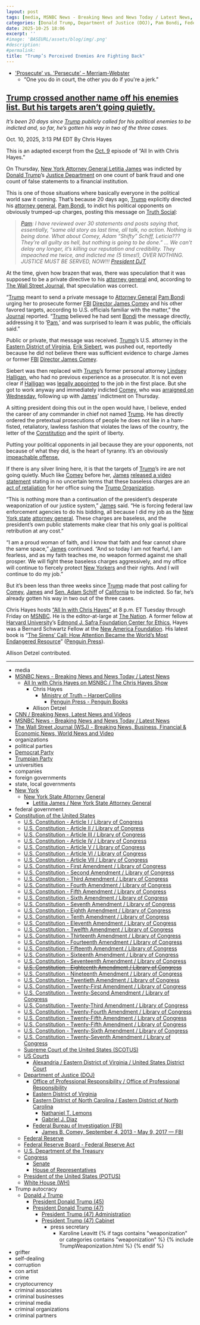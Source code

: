 ```yaml
---
layout: post
tags: [media, MSNBC News - Breaking News and News Today / Latest News, All In with Chris Hayes on MSNBC / The Chris Hayes Show, Chris Hayes, Ministry of Truth – HarperCollins, Penguin Press - Penguin Books, Allison Detzel, CNN / Breaking News Latest News and Videos, MSNBC News - Breaking News and News Today / Latest News, The Wall Street Journal (WSJ) - Breaking News Business Financial & Economic News World News and Video, organizations, political parties, Democrat Party, Trumpian Party, universities, companies, foreign governments, state local governments, New York, New York State Attorney General, Letitia James / New York State Attorney General, federal government, Constitution of the United States, U.S. Constitution - Article I / Library of Congress, U.S. Constitution - Article II / Library of Congress, U.S. Constitution - Article III / Library of Congress, U.S. Constitution - Article IV / Library of Congress, U.S. Constitution - Article V / Library of Congress, U.S. Constitution - Article VI / Library of Congress, U.S. Constitution - Article VII / Library of Congress, U.S. Constitution - First Amendment / Library of Congress, U.S. Constitution - Second Amendment / Library of Congress, U.S. Constitution - Third Amendment / Library of Congress, U.S. Constitution - Fourth Amendment / Library of Congress, U.S. Constitution - Fifth Amendment / Library of Congress, U.S. Constitution - Sixth Amendment / Library of Congress, U.S. Constitution - Seventh Amendment / Library of Congress, U.S. Constitution - Eighth Amendment / Library of Congress, U.S. Constitution - Tenth Amendment / Library of Congress, U.S. Constitution - Eleventh Amendment / Library of Congress, U.S. Constitution - Twelfth Amendment / Library of Congress, U.S. Constitution - Thirteenth Amendment / Library of Congress, U.S. Constitution - Fourteenth Amendment / Library of Congress, U.S. Constitution - Fifteenth Amendment / Library of Congress, U.S. Constitution - Sixteenth Amendment / Library of Congress, U.S. Constitution - Seventeenth Amendment / Library of Congress, U.S. Constitution - Eighteenth Amendment / Library of Congress, U.S. Constitution - Nineteenth Amendment / Library of Congress, U.S. Constitution - Twentieth Amendment / Library of Congress, U.S. Constitution - Twenty-First Amendment / Library of Congress, U.S. Constitution - Twenty-Second Amendment / Library of Congress, U.S. Constitution - Twenty-Third Amendment / Library of Congress, U.S. Constitution - Twenty-Fourth Amendment / Library of Congress, U.S. Constitution - Twenty-Fifth Amendment / Library of Congress, U.S. Constitution - Twenty-Fifth Amendment / Library of Congress, U.S. Constitution - Twenty-Sixth Amendment / Library of Congress, U.S. Constitution - Twenty-Seventh Amendment / Library of Congress, Supreme Court of the United States (SCOTUS), US Courts, Alexandria / Eastern District of Virginia / United States District Court, Department of Justice (DOJ), Office of Professional Responsibility / Office of Professional Responsibility, Eastern District of Virginia, Eastern District of North Carolina / Eastern District of North Carolina, Nathaniel T. Lemons, Gabriel J. Diaz, Federal Bureau of Investigation (FBI), James B. Comey September 4 2013 - May 9 2017 — FBI, Federal Reserve, Federal Reserve Board - Federal Reserve Act, U.S. Department of the Treasury, Congress, Senate, House of Representatives, President of the United States (POTUS), White House (WH), Trump autocracy, Donald J Trump, President Donald Trump (45), President Donald Trump (47), President Trump (47) Administration, President Trump (47) Cabinet, press secretary, Karoline Leavitt, grifter, self-dealing, corruption, con artist, crime, cryptocurrency, criminal associates, criminal businesses, criminal media, criminal organizations, criminal partners]
categories: [Donald Trump, Department of Justice (DOJ), Pam Bondi, Federal Housing Finance Agency (FHFA), Bill Pulte, Michael Nachmanoff, weaponization, Federal Bureau of Investigation (FBI), James Comey, New York Attorney General, Letitia James, mortgage fraud, persecution, Trump Crime Family]
date: 2025-10-25 18:06
excerpt: ''
#image: 'BASEURL/assets/blog/img/.png'
#description:
#permalink:
title: "Trump’s Perceived Enemies Are Fighting Back"
---
```


- ['Prosecute' vs. 'Persecute' – Merriam-Webster](https://www.merriam-webster.com/grammar/prosecuted-vs-persecuted-usage)
    - “One you do in court, the other you do if you're a jerk.”

## [Trump crossed another name off his enemies list. But his targets aren’t going quietly.](https://www.msnbc.com/top-stories/latest/trump-indict-letitia-james-enemies-list-tyranny-impeachment-rcna236918)

*It’s been 20 days since [Trump](https://www.donaldjtrump.com/) publicly called for his political enemies to be indicted and, so far, he’s gotten his way in two of the three cases.*

Oct. 10, 2025, 3:13 PM EDT
By Chris Hayes

This is an adapted excerpt from the [Oct. 9](https://www.msnbc.com/all) episode of “All In with Chris Hayes.”

On Thursday, [New York Attorney General Letitia James](https://www.msnbc.com/rachel-maddow-show/maddowblog/one-thing-letitia-james-james-comey-indictments-common-rcna236837) was indicted by [Donald Trump](https://www.donaldjtrump.com/)’s [Justice Department](https://www.justice.gov/) on one count of bank fraud and one count of false statements to a financial institution.

This is one of those situations where basically everyone in the political world saw it coming. That’s because 20 days ago, [Trump](https://www.donaldjtrump.com/) explicitly directed his [attorney general](https://www.justice.gov/), [Pam Bondi](https://www.justice.gov/ag/staff-profile/meet-attorney-general/), to indict his political opponents on obviously trumped-up charges, posting this message on [Truth Social](https://truthsocial.com/@realDonaldTrump/posts/115239044548033727):

> *[Pam](https://www.justice.gov/ag/staff-profile/meet-attorney-general/): I have reviewed over 30 statements and posts saying that, essentially, “same old story as last time, all talk, no action. Nothing is being done. What about Comey, Adam “Shifty” Schiff, Leticia??? They’re all guilty as hell, but nothing is going to be done.” … We can’t delay any longer, it’s killing our reputation and credibility. They impeached me twice, and indicted me (5 times!), OVER NOTHING. JUSTICE MUST BE SERVED, NOW!!! [President DJT](https://www.donaldjtrump.com/,)*

At the time, given how brazen that was, there was speculation that it was supposed to be a private directive to his [attorney general](https://www.justice.gov/) and, according to [The Wall Street Journal,](https://www.wsj.com/politics/policy/trump-doj-inside-political-enemies-17f13f72?gaa_at=eafs&gaa_n=ASWzDAhImKKSgBJy6lQEFox5a9UFKXvPrlTVFnMemSXCsbZTohS8hNvKIzZH&gaa_ts=68e8795f&gaa_sig=llCk13Res-ncyopwmjeUWKTPPV1o-qkEGdeUnU4r6RjNTIt3KvwWibiK3FU4SvjJai0NiBMRWovwSk_XdCKkVA%3D%3D) that speculation was correct.

“[Trump](https://www.donaldjtrump.com/) meant to send a private message to [Attorney General](https://www.justice.gov/) [Pam Bondi](https://www.justice.gov/ag/staff-profile/meet-attorney-general/) urging her to prosecute former [FBI](https://www.fbi.gov/) [Director James Comey](https://www.fbi.gov/history/directors/james-b-comey/) and his other favored targets, according to U.S. officials familiar with the matter,” the [Journal](https://www.wsj.com/) reported. “[Trump](https://www.donaldjtrump.com/) believed he had sent [Bondi](https://www.justice.gov/ag/staff-profile/meet-attorney-general/) the message directly, addressing it to ‘[Pam](https://www.justice.gov/ag/staff-profile/meet-attorney-general/),’ and was surprised to learn it was public, the officials said.”

Public or private, that message was received. [Trump](https://www.donaldjtrump.com/)’s U.S. attorney in the [Eastern District of Virginia](https://www.justice.gov/usao-edva/), [Erik Siebert](https://www.msnbc.com/rachel-maddow-show/maddowblog/trump-forces-uncooperative-us-attorney-virginia-touching-new-scandal-rcna232515), was pushed out, reportedly because he did not believe there was sufficient evidence to charge James or former [FBI](https://www.fbi.gov/) [Director James Comey](https://www.fbi.gov/history/directors/james-b-comey/).

Siebert was then replaced with [Trump](https://www.donaldjtrump.com/)’s former personal attorney [Lindsey Halligan](https://www.msnbc.com/ana-cabrera-reports/watch/halligan-s-lack-of-experience-is-devastating-for-morale-at-doj-defense-attorney-249641029845), who had no previous experience as a prosecutor. It is not even clear if [Halligan](https://www.justice.gov/usao-edva/) was [legally appointed](https://www.cnn.com/2025/10/09/politics/trump-halligan-doj-appointment-challenged-comey) to the job in the first place. But she got to work anyway and immediately indicted [Comey](https://www.fbi.gov/history/directors/james-b-comey/), who was [arraigned on Wednesday,](https://www.msnbc.com/the-last-word/watch/lawrence-the-only-humiliation-in-court-during-comey-s-arraignment-was-on-the-trump-side-249434181776) following up with [James](https://ag.ny.gov/about/meet-letitia-james/)’ indictment on Thursday.

A sitting president doing this out in the open would have, I believe, ended the career of any commander in chief not named [Trump](https://www.donaldjtrump.com/). He has directly ordered the pretextual prosecutions of people he does not like in a ham-fisted, retaliatory, lawless fashion that violates the laws of the country, the letter of the [Constitution](https://constitution.congress.gov/constitution/) and the spirit of liberty.

Putting your political opponents in jail because they are your opponents, not because of what they did, is the heart of tyranny. It’s an obviously [impeachable offense.](https://www.msnbc.com/rachel-maddow-show/maddowblog/trumps-directive-ag-bondi-seen-impeachment-level-scandal-rcna232888)

If there is any silver lining here, it is that the targets of [Trump](https://www.donaldjtrump.com/)’s ire are not going quietly. Much like [Comey](https://www.fbi.gov/history/directors/james-b-comey/) before her, [James](https://ag.ny.gov/about/meet-letitia-james/) [released a video statement](https://www.msnbc.com/deadline-white-house/watch/-i-am-not-fearful-i-am-fearless-ny-ag-letitia-james-responds-after-being-indicted-by-trump-s-doj-249589829666) stating in no uncertain terms that these baseless charges are an [act of retaliation](https://www.msnbc.com/opinion/msnbc-opinion/donald-trump-letitia-james-subpoenas-rcna224310) for her office suing the [Trump Organization](https://www.trump.com/).

“This is nothing more than a continuation of the president’s desperate weaponization of our justice system,” [James](https://ag.ny.gov/about/meet-letitia-james/) said. “He is forcing federal law enforcement agencies to do his bidding, all because I did my job as the [New York state](https://www.ny.gov/) [attorney general](https://www.justice.gov/). These charges are baseless, and the president’s own public statements make clear that his only goal is political retribution at any cost.”

“I am a proud woman of faith, and I know that faith and fear cannot share the same space,” [James](https://ag.ny.gov/about/meet-letitia-james/) continued. “And so today I am not fearful, I am fearless, and as my faith teaches me, no weapon formed against me shall prosper. We will fight these baseless charges aggressively, and my office will continue to fiercely protect [New Yorkers](https://www.ny.gov/) and their rights. And I will continue to do my job.”

But it’s been less than three weeks since [Trump](https://www.donaldjtrump.com/) made that post calling for [Comey](https://www.fbi.gov/history/directors/james-b-comey/), [James](https://ag.ny.gov/about/meet-letitia-james/) and [Sen. Adam Schiff](https://www.msnbc.com/opinion/msnbc-opinion/james-comey-plea-letitia-james-adam-schiff-rcna236392) of [California](https://www.ca.gov/) to be indicted. So far, he’s already gotten his way in two out of the three cases.

Chris Hayes hosts [“All In with Chris Hayes”](http://www.msnbc.com/all) at 8 p.m. ET Tuesday through Friday on [MSNBC](https://www.msnbc.com/). He is the editor-at-large at [The Nation](https://www.thenation.com/). A former fellow at [Harvard University](https://www.harvard.edu/)’s [Edmond J. Safra Foundation Center for Ethics](https://www.ethics.harvard.edu/home), Hayes was a Bernard Schwartz Fellow at the [New America Foundation](http://newamerica.org/). His latest book is “[The Sirens’ Call: How Attention Became the World’s Most Endangered Resource](https://www.c-span.org/program/book-tv/the-sirens-call-how-attention-became-the-worlds-most-endangered-resource/655543)” ([Penguin Press](https://www.penguin.com/penguin-press-overview/)).

Allison Detzel contributed.

----
- media
- [MSNBC News - Breaking News and News Today / Latest News](http://www.msnbc.com/)
    - [All In with Chris Hayes on MSNBC / The Chris Hayes Show](https://www.msnbc.com/all)
        - Chris Hayes 
            - [Ministry of Truth – HarperCollins](https://www.harpercollins.com/products/ministry-of-truth-steve-benen)
                - [Penguin Press - Penguin Books](https://www.penguin.com/penguin-press-overview/)
        - Allison Detzel
- [CNN / Breaking News, Latest News and Videos](https://www.cnn.com/)
- [MSNBC News - Breaking News and News Today / Latest News](http://www.msnbc.com/)
- [The Wall Street Journal (WSJ) - Breaking News, Business, Financial & Economic News, World News and Video](https://www.wsj.com/)
- organizations
- political parties
- [Democrat Party](https://www.democrats.org/)
- [Trumpian Party](https://www.gop.com/)
- universities
- companies
- foreign governments
- state, local governments 
- [New York](https://www.ny.gov/)
    - [New York State Attorney General](https://ag.ny.gov/)
        - [Letitia James / New York State Attorney General](https://ag.ny.gov/about/meet-letitia-james)
- federal government
- [Constitution of the United States](https://constitution.congress.gov/constitution/)
    - [U.S. Constitution - Article I / Library of Congress](https://constitution.congress.gov/constitution/article-1/)
    - [U.S. Constitution - Article II / Library of Congress](https://constitution.congress.gov/constitution/article-2/)
    - [U.S. Constitution - Article III / Library of Congress](https://constitution.congress.gov/constitution/article-3/)
    - [U.S. Constitution - Article IV / Library of Congress](https://constitution.congress.gov/constitution/article-4/)
    - [U.S. Constitution - Article V / Library of Congress](https://constitution.congress.gov/constitution/article-5/)
    - [U.S. Constitution - Article VI / Library of Congress](https://constitution.congress.gov/constitution/article-6/)
    - [U.S. Constitution - Article VII / Library of Congress](https://constitution.congress.gov/constitution/article-7/)
    - [U.S. Constitution - First Amendment /  Library of Congress](https://constitution.congress.gov/constitution/amendment-1/)
    - [U.S. Constitution - Second Amendment /  Library of Congress](https://constitution.congress.gov/constitution/amendment-2/)
    - [U.S. Constitution - Third Amendment /  Library of Congress](https://constitution.congress.gov/constitution/amendment-3/)
    - [U.S. Constitution - Fourth Amendment /  Library of Congress](https://constitution.congress.gov/constitution/amendment-4/)
    - [U.S. Constitution - Fifth Amendment /  Library of Congress](https://constitution.congress.gov/constitution/amendment-5/)
    - [U.S. Constitution - Sixth Amendment /  Library of Congress](https://constitution.congress.gov/constitution/amendment-6/)
    - [U.S. Constitution - Seventh Amendment /  Library of Congress](https://constitution.congress.gov/constitution/amendment-7/)
    - [U.S. Constitution - Eighth Amendment /  Library of Congress](https://constitution.congress.gov/constitution/amendment-8/)
    - [U.S. Constitution - Tenth Amendment /  Library of Congress](https://constitution.congress.gov/constitution/amendment-10/)
    - [U.S. Constitution - Eleventh Amendment /  Library of Congress](https://constitution.congress.gov/constitution/amendment-11/)
    - [U.S. Constitution - Twelfth Amendment /  Library of Congress](https://constitution.congress.gov/constitution/amendment-12/)
    - [U.S. Constitution - Thirteenth Amendment /  Library of Congress](https://constitution.congress.gov/constitution/amendment-13/)
    - [U.S. Constitution - Fourteenth Amendment /  Library of Congress](https://constitution.congress.gov/constitution/amendment-14/)
    - [U.S. Constitution - Fifteenth Amendment /  Library of Congress](https://constitution.congress.gov/constitution/amendment-15/)
    - [U.S. Constitution - Sixteenth Amendment /  Library of Congress](https://constitution.congress.gov/constitution/amendment-16/)
    - [U.S. Constitution - Seventeenth Amendment /  Library of Congress](https://constitution.congress.gov/constitution/amendment-17/)
    - ~~[U.S. Constitution - Eighteenth Amendment /  Library of Congress](https://constitution.congress.gov/constitution/amendment-18/)~~
    - [U.S. Constitution - Nineteenth Amendment /  Library of Congress](https://constitution.congress.gov/constitution/amendment-19/)
    - [U.S. Constitution - Twentieth Amendment /  Library of Congress](https://constitution.congress.gov/constitution/amendment-20/)
    - [U.S. Constitution - Twenty-First Amendment /  Library of Congress](https://constitution.congress.gov/constitution/amendment-21/)
    - [U.S. Constitution - Twenty-Second Amendment /  Library of Congress](https://constitution.congress.gov/constitution/amendment-22/)
    - [U.S. Constitution - Twenty-Third Amendment /  Library of Congress](https://constitution.congress.gov/constitution/amendment-23/)
    - [U.S. Constitution - Twenty-Fourth Amendment /  Library of Congress](https://constitution.congress.gov/constitution/amendment-24/)
    - [U.S. Constitution - Twenty-Fifth Amendment /  Library of Congress](https://constitution.congress.gov/constitution/amendment-25/)
    - [U.S. Constitution - Twenty-Fifth Amendment /  Library of Congress](https://constitution.congress.gov/constitution/amendment-25/)
    - [U.S. Constitution - Twenty-Sixth Amendment /  Library of Congress](https://constitution.congress.gov/constitution/amendment-26/)
    - [U.S. Constitution - Twenty-Seventh Amendment /  Library of Congress](https://constitution.congress.gov/constitution/amendment-27/)
    - [Supreme Court of the United States (SCOTUS)](https://www.supremecourt.gov/)
    - [US Courts](https://www.uscourts.gov/)
        - [Alexandria / Eastern District of Virginia / United States District Court](https://www.vaed.uscourts.gov/Alexandria)
    - [Department of Justice (DOJ)](https://www.justice.gov/)
        - [Office of Professional Responsibility / Office of Professional Responsibility](https://www.justice.gov/opr)
        - [Eastern District of Virginia](https://www.justice.gov/usao-edva/)
        - [Eastern District of North Carolina / Eastern District of North Carolina](https://www.justice.gov/usao-ednc)
            - [Nathaniel T. Lemons](https://storage.courtlistener.com/recap/gov.uscourts.vaed.582135/gov.uscourts.vaed.582135.17.0.pdf)
            - [Gabriel J. Diaz](https://storage.courtlistener.com/recap/gov.uscourts.vaed.582135/gov.uscourts.vaed.582135.18.0.pdf)
        - [Federal Bureau of Investigation (FBI)](https://www.fbi.gov/)
            - [James B. Comey, September 4, 2013 - May 9, 2017 — FBI](https://www.fbi.gov/history/directors/james-b-comey)
    - [Federal Reserve](https://www.federalreserve.gov/)
    - [Federal Reserve Board - Federal Reserve Act](https://www.federalreserve.gov/aboutthefed/fract.htm)
    - [U.S. Department of the Treasury](https://home.treasury.gov/)
    - [Congress](https://www.congress.gov/)
        - [Senate](https://www.senate.gov/)
        - [House of Representatives](https://www.house.gov/)
     - [President of the United States (POTUS)](https://www.whitehouse.gov/)
    - [White House (WH)](https://www.whitehouse.gov/)
- Trump autocracy
    - [Donald J Trump](https://www.donaldjtrump.com/)
        - [President Donald Trump (45)](https://trumpwhitehouse.archives.gov/)
        - [President Donald Trump (47)](https://www.whitehouse.gov/administration/donald-j-trump/)
            - [President Trump (47) Administration](https://www.whitehouse.gov/administration/)
            - [President Trump (47) Cabinet](https://www.whitehouse.gov/administration/the-cabinet/)
                - press secretary
                    - Karoline Leavitt
{% if tags contains "weaponization" or categories contains "weaponization" %}
  {% include TrumpWeaponization.html %}
{% endif %}
- grifter
- self-dealing
- corruption
- con artist
- crime
- cryptocurrency
- criminal associates
- criminal businesses
- criminal media
- criminal organizations
- criminal partners